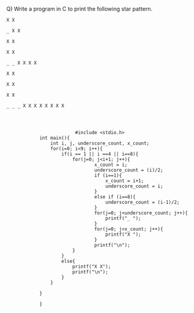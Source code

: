 Q) Write a program in C to print the following star pattern.


    X X

    _ X X

    X X

    X X

    _ _ X X X X

    X X

    X X

    X X

    _ _ _ X X X X X X X X




                             #include <stdio.h>
                int main(){
                    int i, j, underscore_count, x_count;
                    for(i=0; i<9; i++){
                        if(i == 1 || i ==4 || i==8){
                            for(j=0; j<i+1; j++){
                                    x_count = i;
                                    underscore_count = (i)/2;
                                    if (i==1){
                                        x_count = i+1;
                                        underscore_count = i;
                                    }
                                    else if (i==8){
                                        underscore_count = (i-1)/2;
                                    }
                                    for(j=0; j<underscore_count; j++){
                                        printf("_ ");
                                    }
                                    for(j=0; j<x_count; j++){
                                        printf("X ");
                                    }
                                    printf("\n");
                            }
                        }
                        else{
                            printf("X X");
                            printf("\n");
                        }
                    }

                }

                }